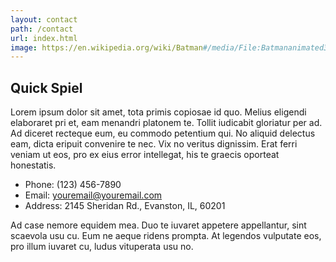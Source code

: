 ```yaml
---
layout: contact
path: /contact
url: index.html
image: https://en.wikipedia.org/wiki/Batman#/media/File:Batmananimated32.png
---
```


## Quick Spiel
Lorem ipsum dolor sit amet, tota primis copiosae id quo. Melius eligendi elaboraret pri et, eam menandri platonem te. Tollit iudicabit gloriatur per ad. Ad diceret recteque eum, eu commodo petentium qui. No aliquid delectus eam, dicta eripuit convenire te nec. Vix no veritus dignissim. Erat ferri veniam ut eos, pro ex eius error intellegat, his te graecis oporteat honestatis.

* Phone: (123) 456-7890
* Email: youremail@youremail.com
* Address: 2145 Sheridan Rd., Evanston, IL, 60201

Ad case nemore equidem mea. Duo te iuvaret appetere appellantur, sint scaevola usu cu. Eum ne aeque ridens prompta. At legendos vulputate eos, pro illum iuvaret cu, ludus vituperata usu no.
